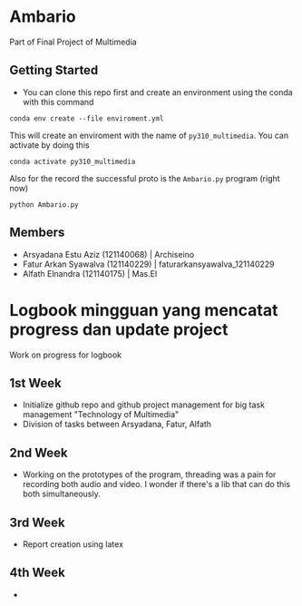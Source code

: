 # Ambario

Part of Final Project of Multimedia

## Getting Started

- You can clone this repo first and create an environment using the conda with this command

```
conda env create --file enviroment.yml
```

This will create an enviroment with the name of `py310_multimedia`. You can activate by doing this

```
conda activate py310_multimedia
```

Also for the record the successful proto is the `Ambario.py` program (right now)

```
python Ambario.py
```

## Members

- Arsyadana Estu Aziz (121140068) | Archiseino
- Fatur Arkan Syawalva (121140229) |
  faturarkansyawalva_121140229
- Alfath Elnandra (121140175) |
  Mas.El

# Logbook mingguan yang mencatat progress dan update project

Work on progress for logbook

## 1st Week

- Initialize github repo and github project management for big task management "Technology of Multimedia"
- Division of tasks between Arsyadana, Fatur, Alfath

## 2nd Week

- Working on the prototypes of the program, threading was a pain for recording both audio and video. I wonder if there's a lib that can do this both simultaneously.

## 3rd Week

- Report creation using latex

## 4th Week

-

```

```
